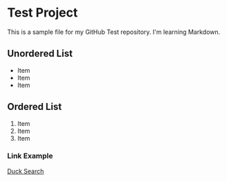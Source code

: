 # Test Project

This is a sample file for my GitHub Test repository. I'm learning Markdown.

## Unordered List

* Item
* Item
* Item

## Ordered List

1. Item
2. Item
3. Item

### Link Example

[Duck Search](https://duckduckgo.com)
